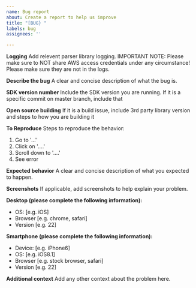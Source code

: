 ```yaml
---
name: Bug report
about: Create a report to help us improve
title: "[BUG} "
labels: bug
assignees: ''

---
```


**Logging**
Add relevent parser library logging.  IMPORTANT NOTE:  Please make sure to NOT share AWS access credentials under any circumstance!  Please make sure they are not in the logs.

**Describe the bug**
A clear and concise description of what the bug is.

**SDK version number**
Include the SDK version you are running. If it is a specific commit on master branch, include that

**Open source building**
If it is a build issue, include 3rd party library version and steps to how you are building it

**To Reproduce**
Steps to reproduce the behavior:
1. Go to '...'
2. Click on '....'
3. Scroll down to '....'
4. See error

**Expected behavior**
A clear and concise description of what you expected to happen.

**Screenshots**
If applicable, add screenshots to help explain your problem.

**Desktop (please complete the following information):**
 - OS: [e.g. iOS]
 - Browser [e.g. chrome, safari]
 - Version [e.g. 22]

**Smartphone (please complete the following information):**
 - Device: [e.g. iPhone6]
 - OS: [e.g. iOS8.1]
 - Browser [e.g. stock browser, safari]
 - Version [e.g. 22]

**Additional context**
Add any other context about the problem here.
